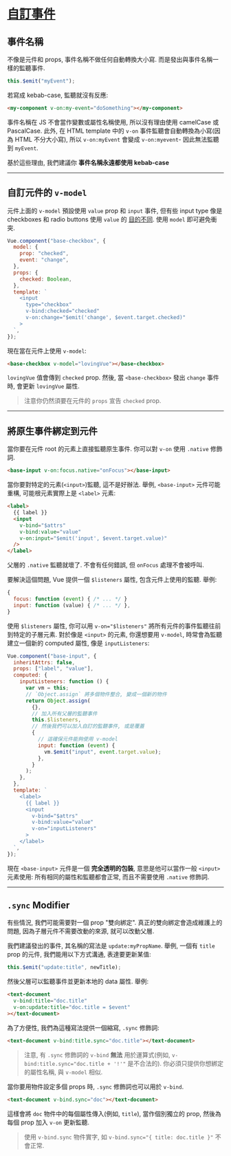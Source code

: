 # [自訂事件](https://vuejs.org/v2/guide/components-custom-events.html)

## 事件名稱

不像是元件和 props, 事件名稱不做任何自動轉換大小寫. 而是發出與事件名稱一樣的監聽事件.

```javascript
this.$emit("myEvent");
```

若寫成 kebab-case, 監聽就沒有反應:

```html
<my-component v-on:my-event="doSomething"></my-component>
```

事件名稱在 JS 不會當作變數或屬性名稱使用, 所以沒有理由使用 camelCase 或 PascalCase. 此外, 在 HTML template 中的 `v-on` 事件監聽會自動轉換為小寫(因為 HTML 不分大小寫), 所以 `v-on:myEvent` 會變成 `v-on:myevent`- 因此無法監聽到 `myEvent`.

基於這些理由, 我們建議你 **事件名稱永遠都使用 kebab-case**

---

## 自訂元件的 `v-model`

元件上面的 `v-model` 預設使用 `value` prop 和 `input` 事件, 但有些 input type 像是 checkboxes 和 radio buttons 使用 `value` 的 [目的不同](https://developer.mozilla.org/en-US/docs/Web/HTML/Element/input/checkbox#Value). 使用 `model` 即可避免衝突.

```javascript
Vue.component("base-checkbox", {
  model: {
    prop: "checked",
    event: "change",
  },
  props: {
    checked: Boolean,
  },
  template: `
    <input
      type="checkbox"
      v-bind:checked="checked"
      v-on:change="$emit('change', $event.target.checked)"
    >
  `,
});
```

現在當在元件上使用 `v-model`:

```html
<base-checkbox v-model="lovingVue"></base-checkbox>
```

`lovingVue` 值會傳到 `checked` prop. 然後, 當 `<base-checkbox>` 發出 `change` 事件時, 會更新 `lovingVue` 屬性.

> 注意你仍然須要在元件的 `props` 宣告 `checked` prop.

---

## 將原生事件綁定到元件

當你要在元件 root 的元素上直接監聽原生事件. 你可以對 `v-on` 使用 `.native` 修飾詞.

```html
<base-input v-on:focus.native="onFocus"></base-input>
```

當你要對特定的元素(`<input>`)監聽, 這不是好辦法. 舉例, `<base-input>` 元件可能重構, 可能根元素實際上是 `<label>` 元素:

```html
<label>
  {{ label }}
  <input
    v-bind="$attrs"
    v-bind:value="value"
    v-on:input="$emit('input', $event.target.value)"
  />
</label>
```

父層的 `.native` 監聽就壞了. 不會有任何錯誤, 但 `onFocus` 處理不會被呼叫.

要解決這個問題, Vue 提供一個 `$listeners` 屬性, 包含元件上使用的監聽. 舉例:

```javascript
{
  focus: function (event) { /* ... */ }
  input: function (value) { /* ... */ },
}
```

使用 `$listeners` 屬性, 你可以用 `v-on="$listeners"` 將所有元件的事件監聽往前到特定的子層元素. 對於像是 `<input>` 的元素, 你還想要用 `v-model`, 時常會為監聽建立一個新的 computed 屬性, 像是 `inputListeners`:

```javascript
Vue.component("base-input", {
  inheritAttrs: false,
  props: ["label", "value"],
  computed: {
    inputListeners: function () {
      var vm = this;
      // `Object.assign` 將多個物件整合, 變成一個新的物件
      return Object.assign(
        {},
        // 加入所有父層的監聽事件
        this.$listeners,
        // 然後我們可以加入自訂的監聽事件, 或是覆蓋
        {
          // 這確保元件能夠使用 v-model
          input: function (event) {
            vm.$emit("input", event.target.value);
          },
        }
      );
    },
  },
  template: `
    <label>
      {{ label }}
      <input
        v-bind="$attrs"
        v-bind:value="value"
        v-on="inputListeners"
      >
    </label>
  `,
});
```

現在 `<base-input>` 元件是一個 **完全透明的包裝**, 意思是他可以當作一般 `<input>` 元素使用: 所有相同的屬性和監聽都會正常, 而且不需要使用 `.native` 修飾詞.

---

## `.sync` Modifier

有些情況, 我們可能需要對一個 prop "雙向綁定". 真正的雙向綁定會造成維護上的問題, 因為子層元件不需要改動的來源, 就可以改動父層.

我們建議發出的事件, 其名稱的寫法是 `update:myPropName`. 舉例, 一個有 `title` prop 的元件, 我們能用以下方式溝通, 表達要更新某值:

```javascript
this.$emit("update:title", newTitle);
```

然後父層可以監聽事件並更新本地的 data 屬性. 舉例:

```html
<text-document
  v-bind:title="doc.title"
  v-on:update:title="doc.title = $event"
></text-document>
```

為了方便性, 我們為這種寫法提供一個縮寫, `.sync` 修飾詞:

```html
<text-document v-bind:title.sync="doc.title"></text-document>
```

> 注意, 有 `.sync` 修飾詞的 `v-bind` **無法** 用於運算式(例如, `v-bind:title.sync="doc.title + '!'"` 是不合法的). 你必須只提供你想綁定的屬性名稱, 與 `v-model` 相似.

當你要用物件設定多個 props 時, `.sync` 修飾詞也可以用於 `v-bind`.

```html
<text-document v-bind.sync="doc"></text-document>
```

這樣會將 `doc` 物件中的每個屬性傳入(例如, `title`), 當作個別獨立的 prop, 然後為每個 prop 加入 `v-on` 更新監聽.

> 使用 `v-bind.sync` 物件實字, 如 `v-bind.sync="{ title: doc.title }"` 不會正常.
